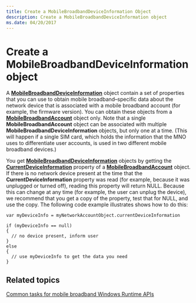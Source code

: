 ```yaml
---
title: Create a MobileBroadbandDeviceInformation Object
description: Create a MobileBroadbandDeviceInformation object
ms.date: 04/20/2017
---
```


# Create a MobileBroadbandDeviceInformation object


A [**MobileBroadbandDeviceInformation**](/uwp/api/Windows.Networking.NetworkOperators.MobileBroadbandDeviceInformation) object contain a set of properties that you can use to obtain mobile broadband–specific data about the network device that is associated with a mobile broadband account (for example, the firmware version). You can obtain these objects from a [**MobileBroadbandAccount**](/uwp/api/Windows.Networking.NetworkOperators.MobileBroadbandAccount) object only. Note that a single **MobileBroadbandAccount** object can be associated with multiple **MobileBroadbandDeviceInformation** objects, but only one at a time. (This will happen if a single SIM card, which holds the information that the MNO uses to differentiate user accounts, is used in two different mobile broadband devices.)

You get [**MobileBroadbandDeviceInformation**](/uwp/api/Windows.Networking.NetworkOperators.MobileBroadbandDeviceInformation) objects by getting the [**CurrentDeviceInformation**](/uwp/api/Windows.Networking.NetworkOperators.MobileBroadbandAccount#Windows_Networking_NetworkOperators_MobileBroadbandAccount_CurrentDeviceInformation) property of a [**MobileBroadbandAccount**](/uwp/api/Windows.Networking.NetworkOperators.MobileBroadbandAccount) object. If there is no network device present at the time that the **CurrentDeviceInformation** property was read (for example, because it was unplugged or turned off), reading this property will return NULL. Because this can change at any time (for example, the user can unplug the device), we recommend that you get a copy of the property, test that for NULL, and use the copy. The following code example illustrates shows how to do this:

``` syntax
var myDeviceInfo = myNetworkAccountObject.currentDeviceInformation

if (myDeviceInfo == null)
{
  // no device present, inform user
}
else 
{
  // use myDeviceInfo to get the data you need
}
```

## Related topics


[Common tasks for mobile broadband Windows Runtime APIs](./create-a-mobilebroadbandaccount-object.md)

 

